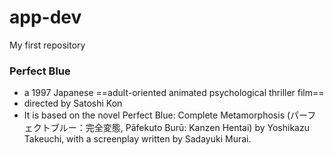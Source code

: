 # app-dev
My first repository

### **Perfect Blue**

- a 1997 Japanese ==adult-oriented animated psychological thriller film==
- directed by Satoshi Kon
- It is based on the novel Perfect Blue: Complete Metamorphosis (パーフェクトブルー：完全変態, Pāfekuto Burū: Kanzen Hentai) by Yoshikazu Takeuchi, with a screenplay written by Sadayuki Murai.
